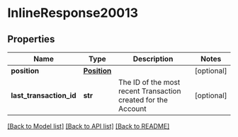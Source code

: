 # InlineResponse20013

## Properties
Name | Type | Description | Notes
------------ | ------------- | ------------- | -------------
**position** | [**Position**](Position.md) |  | [optional] 
**last_transaction_id** | **str** | The ID of the most recent Transaction created for the Account | [optional] 

[[Back to Model list]](../README.md#documentation-for-models) [[Back to API list]](../README.md#documentation-for-api-endpoints) [[Back to README]](../README.md)


